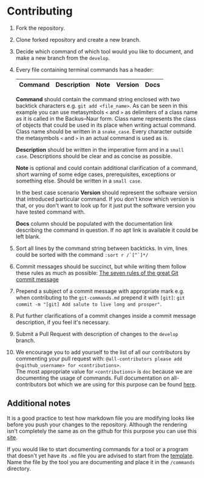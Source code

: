 # Contributing 

1. Fork the repository.
2. Clone forked repository and create a new branch.
3. Decide which command of which tool would you like to document, and make a new branch from the `develop`.
4. Every file containing terminal commands has a header:

   | Command | Description | Note | Version | Docs |
   |:--- |:--- |:--- |:--- |:--- |

   **Command** should contain the command string enclosed with two backtick characters e.g. `git add <file_name>`. As can be seen in this example you can use metasymbols `<` and `>` as delimiters of a class name as it is called in the Backus–Naur form. Class name represents the class of objects that could be used in its place when writing actual command. Class name should be written in a `snake_case`. Every character outside the metasymbols `<` and `>` in an actual command is used as is.<br />
 
   **Description** should be written in the imperative form and in a `small case`. Descriptions should be clear and as concise as possible. <br />

   **Note** is optional and could contain additional clarification of a command, short warning of some edge cases, prerequisites, exceptions or something else. Should be written in a `small case`. <br />

   In the best case scenario **Version** should represent the software version that introduced particular command. If you don't know which version is that, or you don't want to look up for it just put the software version you have tested command with.<br />

   **Docs** column should be populated with the documentation link describing the command in question. If no apt link is available it could be left blank.
5. Sort all lines by the command string between backticks. In vim, lines could be sorted with the command ``:sort r /`[^`]*/``
6. Commit messages should be succinct, but while writing them follow these rules as much as possible: [The seven rules of the great Git commit message](https://chris.beams.io/posts/git-commit/#seven-rules)
7. Prepend a subject of a commit message with appropriate mark e.g. when contributing to the `git-commands.md` prepend it with `[git]`: `git commit -m "[git] Add salute to live long and prosper"`.
8. Put further clarifications of a commit changes inside a commit message description, if you feel it's necessary.
9. Submit a Pull Request with description of changes to the `develop` branch.
10. We encourage you to add yourself to the list of all our contributors by commenting your pull request with: `@all-contributors please add @<github_username> for <contributions>`.<br />
   The most appropriate value for `<contributions>` is `doc` because we are documenting the usage of commands. Full documentation on all-contributors bot which we are using for this purpose can be found [here](https://allcontributors.org/docs/en/bot/usage).

## Additional notes

It is a good practice to test how markdown file you are modifying looks like before you push your changes to the repository. Although the rendering isn't completely the same as on the github for this purpose you can use this [site](https://markdown-it.github.io/).

If you would like to start documenting commands for a tool or a program that doesn't yet have its `.md` file you are advised to start from the [template](https://github.com/miljanuscumlic/cli-commands/blob/master/template.md). Name the file by the tool you are documenting and place it in the `/commands` directory.
